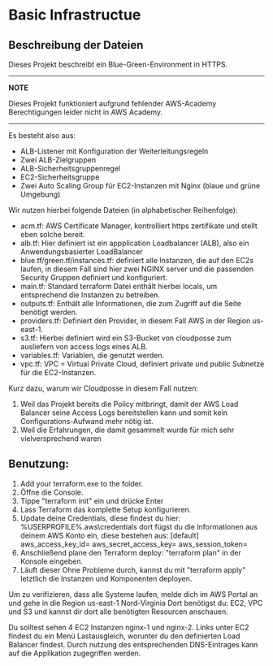 # Basic Infrastructue

## Beschreibung der Dateien
Dieses Projekt beschreibt ein Blue-Green-Environment in HTTPS.

---
**NOTE**

Dieses Projekt funktioniert aufgrund fehlender AWS-Academy Berechtigungen leider nicht in AWS Academy.

---

Es besteht also aus:
- ALB-Listener mit Konfiguration der Weiterleitungsregeln
- Zwei ALB-Zielgruppen
- ALB-Sicherheitsgruppenregel
- EC2-Sicherheitsgruppe
- Zwei Auto Scaling Group für EC2-Instanzen mit Nginx (blaue und grüne Umgebung)

Wir nutzen hierbei folgende Dateien (in alphabetischer Reihenfolge):

- acm.tf: AWS Certificate Manager, kontrolliert https zertifikate und stellt eben solche bereit.
- alb.tf: Hier definiert ist ein appplication Loadbalancer (ALB), also ein Anwendungsbasierter LoadBalancer
- blue.tf/green.tf/instances.tf: definiert alle Instanzen, die auf den EC2s laufen, in diesem Fall sind hier zwei NGINX server und die passenden Security Gruppen definiert und konfiguriert.
- main.tf: Standard terraform Datei enthält hierbei locals, um entsprechend die Instanzen zu betreiben.
- outputs.tf: Enthält alle Informationen, die zum Zugriff auf die Seite benötigt werden.
- providers.tf: Definiert den Provider, in diesem Fall AWS in der Region us-east-1.
- s3.tf: Hierbei definiert wird ein S3-Bucket von cloudposse zum ausliefern von access logs eines ALB.
- variables.tf: Variablen, die genutzt werden.
- vpc.tf: VPC = Virtual Private Cloud, definiert private und public Subnetze für die EC2-Instanzen.

Kurz dazu, warum wir Cloudposse in diesem Fall nutzen:
1. Weil das Projekt bereits die Policy mitbringt, damit der AWS Load Balancer seine Access Logs bereitstellen kann und somit kein Configurations-Aufwand mehr nötig ist.
2. Weil die Erfahrungen, die damit gesammelt wurde für mich sehr vielversprechend waren


## Benutzung:
1. Add your terraform.exe to the folder.
2. Öffne die Console.
3. Tippe "terraform init" ein und drücke Enter
4. Lass Terraform das komplette Setup konfigurieren.
5. Update deine Credentials, diese findest du hier: %USERPROFILE%\.aws\credentials dort fügst du die Informationen aus deinem AWS Konto ein, diese bestehen aus:
   [default]
   aws_access_key_id=
   aws_secret_access_key=
   aws_session_token=
6. Anschließend plane den Terraform deploy: "terraform plan" in der Konsole eingeben.
7. Läuft dieser Ohne Probleme durch, kannst du mit "terraform apply" letztlich die Instanzen und Komponenten deployen.

Um zu verifizieren, dass alle Systeme laufen, melde dich im AWS Portal an und gehe in die Region us-east-1 Nord-Virginia
Dort benötigst du: EC2, VPC und S3 und kannst dir dort alle benötigten Resourcen anschauen.

Du solltest sehen 4 EC2 Instanzen nginx-1 und nginx-2.
Links unter EC2 findest du ein Menü Lastausgleich, worunter du den definierten Load Balancer findest.
Durch nutzung des entsprechenden DNS-Eintrages kann auf die Applikation zugegriffen werden.
